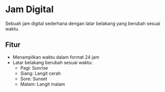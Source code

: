 # Jam Digital

Sebuah jam digital sederhana dengan latar belakang yang berubah sesuai waktu.

## Fitur

- Menampilkan waktu dalam format 24 jam
- Latar belakang berubah sesuai waktu:
  - Pagi: Sunrise
  - Siang: Langit cerah
  - Sore: Sunset
  - Malam: Langit malam